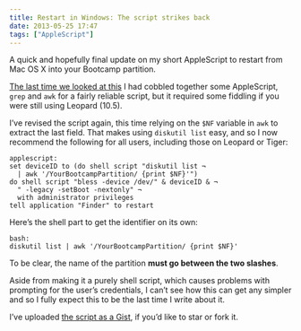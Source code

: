 ```yaml
---
title: Restart in Windows: The script strikes back
date: 2013-05-25 17:47
tags: ["AppleScript"]
---
```


A quick and hopefully final update on my short AppleScript to restart from Mac OS X into your Bootcamp partition.

[The last time we looked at this][1] I had cobbled together some AppleScript, `grep` and `awk` for a fairly reliable script, but it required some fiddling if you were still using Leopard (10.5).

I’ve revised the script again, this time relying on the `$NF` variable in `awk` to extract the last field. That makes using `diskutil list` easy, and so I now recommend the following for all users, including those on Leopard or Tiger:

    applescript:
    set deviceID to (do shell script "diskutil list ¬
      | awk '/YourBootcampPartition/ {print $NF}'")
    do shell script "bless -device /dev/" & deviceID & ¬
      " -legacy -setBoot -nextonly" ¬
      with administrator privileges
    tell application "Finder" to restart

[1]: /2012/10/restart-in-windows-revenge-of-the-script/

Here’s the shell part to get the identifier on its own:

    bash:
    diskutil list | awk '/YourBootcampPartition/ {print $NF}'

To be clear, the name of the partition **must go between the two slashes**.

Aside from making it a purely shell script, which causes problems with prompting for the user’s credentials, I can’t see how this can get any simpler and so I fully expect this to be the last time I write about it.

I’ve uploaded [the script as a Gist][2], if you’d like to star or fork it.

[2]: https://gist.github.com/robjwells/3681949
